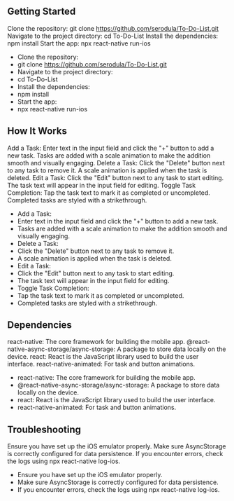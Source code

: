 
## Getting Started

Clone the repository:
git clone https://github.com/serodula/To-Do-List.git
Navigate to the project directory:
cd To-Do-List
Install the dependencies:
npm install
Start the app:
npx react-native run-ios
- Clone the repository:
- git clone https://github.com/serodula/To-Do-List.git
- Navigate to the project directory:
- cd To-Do-List
- Install the dependencies:
- npm install
- Start the app:
- npx react-native run-ios

## How It Works

Add a Task:
Enter text in the input field and click the "+" button to add a new task.
Tasks are added with a scale animation to make the addition smooth and visually engaging.
Delete a Task:
Click the "Delete" button next to any task to remove it.
A scale animation is applied when the task is deleted.
Edit a Task:
Click the "Edit" button next to any task to start editing.
The task text will appear in the input field for editing.
Toggle Task Completion:
Tap the task text to mark it as completed or uncompleted.
Completed tasks are styled with a strikethrough.
- Add a Task:
- Enter text in the input field and click the "+" button to add a new task.
- Tasks are added with a scale animation to make the addition smooth and visually engaging.
- Delete a Task:
- Click the "Delete" button next to any task to remove it.
- A scale animation is applied when the task is deleted.
- Edit a Task:
- Click the "Edit" button next to any task to start editing.
- The task text will appear in the input field for editing.
- Toggle Task Completion:
- Tap the task text to mark it as completed or uncompleted.
- Completed tasks are styled with a strikethrough.

## Dependencies

react-native: The core framework for building the mobile app.
@react-native-async-storage/async-storage: A package to store data locally on the device.
react: React is the JavaScript library used to build the user interface.
react-native-animated: For task and button animations.
- react-native: The core framework for building the mobile app.
- @react-native-async-storage/async-storage: A package to store data locally on the device.
- react: React is the JavaScript library used to build the user interface.
- react-native-animated: For task and button animations.

## Troubleshooting

Ensure you have set up the iOS emulator properly.
Make sure AsyncStorage is correctly configured for data persistence.
If you encounter errors, check the logs using npx react-native log-ios.
- Ensure you have set up the iOS emulator properly.
- Make sure AsyncStorage is correctly configured for data persistence.
- If you encounter errors, check the logs using npx react-native log-ios.


